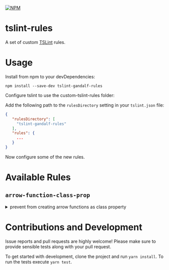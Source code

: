[![NPM][npm-image]][npm-url]

# tslint-rules

A set of custom [TSLint](https://github.com/palantir/tslint) rules.


# Usage

Install from npm to your devDependencies:
```
npm install --save-dev tslint-gandalf-rules
```

Configure tslint to use the custom-tslint-rules folder:

Add the following path to the `rulesDirectory` setting in your `tslint.json` file:

```json
{
   "rulesDirectory": [
     "tslint-gandalf-rules"
   ],
   "rules": {
     ...
   }
}
```

Now configure some of the new rules.


# Available Rules

## `arrow-function-class-prop`
<details>
  <summary>prevent from creating arrow functions as class property</summary>

#### Rationale:


#### Usage:
```json
...
"rules": {
  "arrow-function-class-prop": true
}
...
```

#### Options:

No options at the moment

</details>

# Contributions and Development

Issue reports and pull requests are highly welcome! Please make sure to provide sensible tests along with your pull request.

To get started with development, clone the project and run `yarn install`.
To run the tests execute `yarn test`.


[deps-image]: https://img.shields.io/david/BendingBender/tslint-rules.svg?style=flat-square
[deps-url]: https://david-dm.org/BendingBender/tslint-rules
[dev-deps-image]: https://img.shields.io/david/dev/BendingBender/tslint-rules.svg?style=flat-square
[dev-deps-url]: https://david-dm.org/BendingBender/tslint-rules?type=dev
[npm-image]: https://nodei.co/npm/tslint-gandalf-rules.png?downloads=true
[npm-url]: https://npmjs.org/package/tslint-gandalf-rules
